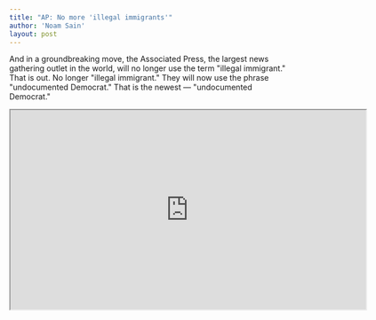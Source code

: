 ```yaml
---
title: "AP: No more 'illegal immigrants'"
author: 'Noam Sain'
layout: post
---
```


And in a groundbreaking move, the Associated Press, the largest news gathering outlet in the world, will no longer use the term "illegal immigrant." That is out. No longer "illegal immigrant." They will now use the phrase "undocumented Democrat." That is the newest — "undocumented Democrat."

<iframe width="640" height="360" src="https://www.mrctv.org/embed/120678" title="No more illegal immigrants"></iframe>
